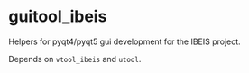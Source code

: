 guitool_ibeis
=============

Helpers for pyqt4/pyqt5 gui development for the IBEIS project.

Depends on `vtool_ibeis` and `utool`.
